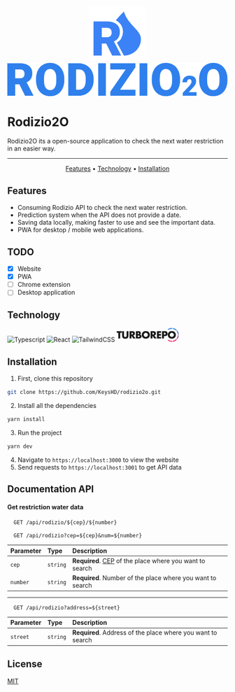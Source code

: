 <p align="center">
  <img src="github\Logo.png">
  <img src="github\Banner.png">
</p>

<p align="center">
  <h1>Rodizio2O</h1>
  <p>Rodizio2O its a open-source application to check the next water restriction in an easier way.</p>
</p>

---

<p align="center">
 <a href="#features">Features</a> • 
 <a href="#technology">Technology</a> •
 <a href="#installation">Installation</a>
</p>

## Features

- Consuming Rodizio API to check the next water restriction.
- Prediction system when the API does not provide a date.
- Saving data locally, making faster to use and see the important data.
- PWA for desktop / mobile web applications.

## TODO

- [x] Website
- [x] PWA
- [ ] Chrome extension
- [ ] Desktop application

## Technology

<p align="left">
  <img alt="Typescript" src="https://img.shields.io/badge/TypeScript-007ACC?style=for-the-badge&logo=typescript&logoColor=white"/>
  <img alt="React" src="https://img.shields.io/badge/react-%2320232a.svg?style=for-the-badge&logo=react&logoColor=%2361DAFB"/>
  <img alt="TailwindCSS" src="https://img.shields.io/badge/Tailwind_CSS-38B2AC?style=for-the-badge&logo=tailwind-css&logoColor=white"/>
  <svg height="32" viewBox="0 0 333 75" fill="none" xmlns="http://www.w3.org/2000/svg"><path fill-rule="evenodd" clip-rule="evenodd" d="M297.282 0.0221394C288.721 -0.273052 280.161 2.38367 273.076 7.99231L277.799 10.649C283.408 6.51635 290.492 4.7452 297.282 5.04039V0.0221394Z" fill="url(#paint0_linear)"></path><path fill-rule="evenodd" clip-rule="evenodd" d="M322.373 11.2394C316.469 5.04038 308.794 1.20289 300.529 0.317316V5.33557C307.614 6.51634 313.813 9.76344 318.831 14.7817L322.373 11.2394Z" fill="url(#paint1_linear)"></path><path fill-rule="evenodd" clip-rule="evenodd" d="M333 35.4451C332.705 27.7701 329.753 20.0951 324.735 13.6009L321.192 17.1432C325.325 22.7519 327.687 28.9509 327.982 35.4451H333Z" fill="url(#paint2_linear)"></path><path fill-rule="evenodd" clip-rule="evenodd" d="M324.735 60.8315C329.753 54.3373 332.705 46.6624 333 38.9874H327.982C327.687 45.4816 325.325 51.6806 321.192 57.2892L324.735 60.8315Z" fill="url(#paint3_linear)"></path><path fill-rule="evenodd" clip-rule="evenodd" d="M300.529 74.1152C308.499 73.2296 316.469 69.3921 322.373 63.1931L318.831 59.6508C313.813 64.9642 307.318 68.2113 300.529 69.0969V74.1152Z" fill="url(#paint4_linear)"></path><path fill-rule="evenodd" clip-rule="evenodd" d="M273.076 66.4402C280.161 72.0488 288.721 74.7055 297.282 74.4104V69.3921C290.492 69.6873 283.703 67.9161 277.799 63.7835L273.076 66.4402Z" fill="url(#paint5_linear)"></path><path d="M19.0886 26.424V57H8.89658V26.424H0.524582V17.792H27.4606V26.424H19.0886ZM39.5859 17.792V39.112C39.5859 40.256 39.6206 41.4347 39.6899 42.648C39.7939 43.8267 40.0539 44.9013 40.4699 45.872C40.9206 46.8427 41.6139 47.64 42.5499 48.264C43.4859 48.8533 44.8033 49.148 46.5019 49.148C48.2006 49.148 49.5006 48.8533 50.4019 48.264C51.3379 47.64 52.0313 46.8427 52.4819 45.872C52.9326 44.9013 53.1926 43.8267 53.2619 42.648C53.3659 41.4347 53.4179 40.256 53.4179 39.112V17.792H63.5579V40.516C63.5579 46.6173 62.1539 51.072 59.3459 53.88C56.5726 56.688 52.2913 58.092 46.5019 58.092C40.7126 58.092 36.4139 56.688 33.6059 53.88C30.7979 51.072 29.3939 46.6173 29.3939 40.516V17.792H39.5859ZM79.3883 35.316H81.3123C83.3229 35.316 84.8656 34.9 85.9403 34.068C87.0149 33.236 87.5523 32.04 87.5523 30.48C87.5523 28.92 87.0149 27.724 85.9403 26.892C84.8656 26.06 83.3229 25.644 81.3123 25.644H79.3883V35.316ZM101.8 57H89.1123L79.3883 41.92V57H69.1963V17.792H85.0563C87.2403 17.792 89.1469 18.1213 90.7763 18.78C92.4056 19.404 93.7403 20.2707 94.7803 21.38C95.8549 22.4893 96.6523 23.772 97.1723 25.228C97.7269 26.684 98.0043 28.244 98.0043 29.908C98.0043 32.8893 97.2763 35.316 95.8203 37.188C94.3989 39.0253 92.2843 40.2733 89.4763 40.932L101.8 57ZM113.655 49.096H115.891C118.457 49.096 120.294 48.7667 121.403 48.108C122.513 47.4493 123.067 46.392 123.067 44.936C123.067 43.48 122.513 42.4227 121.403 41.764C120.294 41.1053 118.457 40.776 115.891 40.776H113.655V49.096ZM113.655 33.184H115.527C118.717 33.184 120.311 31.9187 120.311 29.388C120.311 26.8573 118.717 25.592 115.527 25.592H113.655V33.184ZM103.463 17.792H118.647C122.253 17.792 124.991 18.6587 126.863 20.392C128.735 22.1253 129.671 24.6213 129.671 27.88C129.671 29.856 129.307 31.5027 128.579 32.82C127.886 34.1027 126.811 35.1947 125.355 36.096C126.811 36.3733 128.042 36.8067 129.047 37.396C130.087 37.9507 130.919 38.644 131.543 39.476C132.202 40.308 132.67 41.244 132.947 42.284C133.225 43.324 133.363 44.4333 133.363 45.612C133.363 47.4493 133.034 49.0787 132.375 50.5C131.751 51.9213 130.85 53.1173 129.671 54.088C128.527 55.0587 127.123 55.7867 125.459 56.272C123.795 56.7573 121.923 57 119.843 57H103.463V17.792ZM145.455 37.396C145.455 38.956 145.749 40.3947 146.339 41.712C146.928 43.0293 147.725 44.1733 148.731 45.144C149.736 46.1147 150.897 46.8773 152.215 47.432C153.567 47.952 154.988 48.212 156.479 48.212C157.969 48.212 159.373 47.952 160.691 47.432C162.043 46.8773 163.221 46.1147 164.227 45.144C165.267 44.1733 166.081 43.0293 166.671 41.712C167.26 40.3947 167.555 38.956 167.555 37.396C167.555 35.836 167.26 34.3973 166.671 33.08C166.081 31.7627 165.267 30.6187 164.227 29.648C163.221 28.6773 162.043 27.932 160.691 27.412C159.373 26.8573 157.969 26.58 156.479 26.58C154.988 26.58 153.567 26.8573 152.215 27.412C150.897 27.932 149.736 28.6773 148.731 29.648C147.725 30.6187 146.928 31.7627 146.339 33.08C145.749 34.3973 145.455 35.836 145.455 37.396ZM134.795 37.396C134.795 34.484 135.332 31.78 136.407 29.284C137.481 26.7533 138.972 24.552 140.879 22.68C142.785 20.808 145.056 19.352 147.691 18.312C150.36 17.2373 153.289 16.7 156.479 16.7C159.633 16.7 162.545 17.2373 165.215 18.312C167.884 19.352 170.172 20.808 172.079 22.68C174.02 24.552 175.528 26.7533 176.603 29.284C177.677 31.78 178.215 34.484 178.215 37.396C178.215 40.308 177.677 43.0293 176.603 45.56C175.528 48.056 174.02 50.24 172.079 52.112C170.172 53.984 167.884 55.4573 165.215 56.532C162.545 57.572 159.633 58.092 156.479 58.092C153.289 58.092 150.36 57.572 147.691 56.532C145.056 55.4573 142.785 53.984 140.879 52.112C138.972 50.24 137.481 48.056 136.407 45.56C135.332 43.0293 134.795 40.308 134.795 37.396ZM192.245 35.316H194.169C196.179 35.316 197.722 34.9 198.797 34.068C199.871 33.236 200.409 32.04 200.409 30.48C200.409 28.92 199.871 27.724 198.797 26.892C197.722 26.06 196.179 25.644 194.169 25.644H192.245V35.316ZM214.657 57H201.969L192.245 41.92V57H182.053V17.792H197.913C200.097 17.792 202.003 18.1213 203.633 18.78C205.262 19.404 206.597 20.2707 207.637 21.38C208.711 22.4893 209.509 23.772 210.029 25.228C210.583 26.684 210.861 28.244 210.861 29.908C210.861 32.8893 210.133 35.316 208.677 37.188C207.255 39.0253 205.141 40.2733 202.333 40.932L214.657 57ZM238.628 26.424H226.512V32.976H237.952V41.608H226.512V48.368H238.628V57H216.32V17.792H238.628V26.424ZM253.568 35.784H256.948C260.692 35.784 262.564 34.1547 262.564 30.896C262.564 27.6373 260.692 26.008 256.948 26.008H253.568V35.784ZM253.568 57H243.376V17.792H259.6C264.003 17.792 267.365 18.936 269.688 21.224C272.045 23.512 273.224 26.736 273.224 30.896C273.224 35.056 272.045 38.28 269.688 40.568C267.365 42.856 264.003 44 259.6 44H253.568V57ZM284.91 37.396C284.91 38.956 285.205 40.3947 285.794 41.712C286.383 43.0293 287.181 44.1733 288.186 45.144C289.191 46.1147 290.353 46.8773 291.67 47.432C293.022 47.952 294.443 48.212 295.934 48.212C297.425 48.212 298.829 47.952 300.146 47.432C301.498 46.8773 302.677 46.1147 303.682 45.144C304.722 44.1733 305.537 43.0293 306.126 41.712C306.715 40.3947 307.01 38.956 307.01 37.396C307.01 35.836 306.715 34.3973 306.126 33.08C305.537 31.7627 304.722 30.6187 303.682 29.648C302.677 28.6773 301.498 27.932 300.146 27.412C298.829 26.8573 297.425 26.58 295.934 26.58C294.443 26.58 293.022 26.8573 291.67 27.412C290.353 27.932 289.191 28.6773 288.186 29.648C287.181 30.6187 286.383 31.7627 285.794 33.08C285.205 34.3973 284.91 35.836 284.91 37.396ZM274.25 37.396C274.25 34.484 274.787 31.78 275.862 29.284C276.937 26.7533 278.427 24.552 280.334 22.68C282.241 20.808 284.511 19.352 287.146 18.312C289.815 17.2373 292.745 16.7 295.934 16.7C299.089 16.7 302.001 17.2373 304.67 18.312C307.339 19.352 309.627 20.808 311.534 22.68C313.475 24.552 314.983 26.7533 316.058 29.284C317.133 31.78 317.67 34.484 317.67 37.396C317.67 40.308 317.133 43.0293 316.058 45.56C314.983 48.056 313.475 50.24 311.534 52.112C309.627 53.984 307.339 55.4573 304.67 56.532C302.001 57.572 299.089 58.092 295.934 58.092C292.745 58.092 289.815 57.572 287.146 56.532C284.511 55.4573 282.241 53.984 280.334 52.112C278.427 50.24 276.937 48.056 275.862 45.56C274.787 43.0293 274.25 40.308 274.25 37.396Z" fill="currentColor"></path><defs><linearGradient id="paint0_linear" x1="303.038" y1="0" x2="303.038" y2="74.4325" gradientUnits="userSpaceOnUse"><stop stop-color="#1E90FF"></stop><stop offset="1" stop-color="#FF1E56"></stop></linearGradient><linearGradient id="paint1_linear" x1="303.038" y1="0" x2="303.038" y2="74.4325" gradientUnits="userSpaceOnUse"><stop stop-color="#1E90FF"></stop><stop offset="1" stop-color="#FF1E56"></stop></linearGradient><linearGradient id="paint2_linear" x1="303.038" y1="0" x2="303.038" y2="74.4325" gradientUnits="userSpaceOnUse"><stop stop-color="#1E90FF"></stop><stop offset="1" stop-color="#FF1E56"></stop></linearGradient><linearGradient id="paint3_linear" x1="303.038" y1="0" x2="303.038" y2="74.4325" gradientUnits="userSpaceOnUse"><stop stop-color="#1E90FF"></stop><stop offset="1" stop-color="#FF1E56"></stop></linearGradient><linearGradient id="paint4_linear" x1="303.038" y1="0" x2="303.038" y2="74.4325" gradientUnits="userSpaceOnUse"><stop stop-color="#1E90FF"></stop><stop offset="1" stop-color="#FF1E56"></stop></linearGradient><linearGradient id="paint5_linear" x1="303.038" y1="0" x2="303.038" y2="74.4325" gradientUnits="userSpaceOnUse"><stop stop-color="#1E90FF"></stop><stop offset="1" stop-color="#FF1E56"></stop></linearGradient></defs></svg>
</p>

## Installation

1. First, clone this repository

```bash
git clone https://github.com/KeysHD/rodizio2o.git
```

2. Install all the dependencies

```bash
yarn install
```

3. Run the project

```bash
yarn dev
```

4. Navigate to `https://localhost:3000` to view the website
5. Send requests to `https://localhost:3001` to get API data

## Documentation API

#### Get restriction water data

```http
  GET /api/rodizio/${cep}/${number}
```

```http
  GET /api/rodizio?cep=${cep}&num=${number}
```

| Parameter | Type     | Description                                                                                                                       |
| :-------- | :------- | :-------------------------------------------------------------------------------------------------------------------------------- |
| `cep`     | `string` | **Required**. [CEP](https://en.wikipedia.org/wiki/C%C3%B3digo_de_Endere%C3%A7amento_Postal) of the place where you want to search |
| `number`  | `string` | **Required**. Number of the place where you want to search                                                                        |

---

```http
  GET /api/rodizio?address=${street}
```

| Parameter | Type     | Description                                                 |
| :-------- | :------- | :---------------------------------------------------------- |
| `street`  | `string` | **Required**. Address of the place where you want to search |

## License

[MIT](https://choosealicense.com/licenses/mit/)
